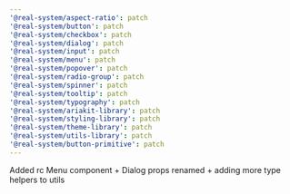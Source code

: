 ```yaml
---
'@real-system/aspect-ratio': patch
'@real-system/button': patch
'@real-system/checkbox': patch
'@real-system/dialog': patch
'@real-system/input': patch
'@real-system/menu': patch
'@real-system/popover': patch
'@real-system/radio-group': patch
'@real-system/spinner': patch
'@real-system/tooltip': patch
'@real-system/typography': patch
'@real-system/ariakit-library': patch
'@real-system/styling-library': patch
'@real-system/theme-library': patch
'@real-system/utils-library': patch
'@real-system/button-primitive': patch
---
```


Added rc Menu component + Dialog props renamed + adding more type helpers to utils
